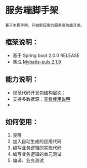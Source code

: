 # 服务端脚手架

    基于本脚手架，开始新应用的服务端功能开发。

## 框架说明：

- 基于 Spring boot 2.0.0 RELEASE
- 集成 [Mybatis-puls 2.1.9](https://github.com/baomidou/mybatis-plus "github")

## 能力说明：

- 规范代码开发包结构层次；
- 支持多数据源；[查看使用说明](../doc/README-multiDataSource.MD "多数据源使用帮助")
- 


## 如何使用：
1. 克隆
1. 加入自动生成的应用代码
1. 编写业务逻辑的实现代码
1. 编写业务逻辑的单元测试
1. 编译、业务测试
